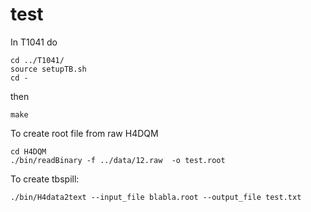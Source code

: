 test
====


In T1041 do

    cd ../T1041/
    source setupTB.sh
    cd -
    

    
then

    make



To create root file from raw H4DQM

    cd H4DQM
    ./bin/readBinary -f ../data/12.raw  -o test.root

    
To create tbspill:

    ./bin/H4data2text --input_file blabla.root --output_file test.txt
